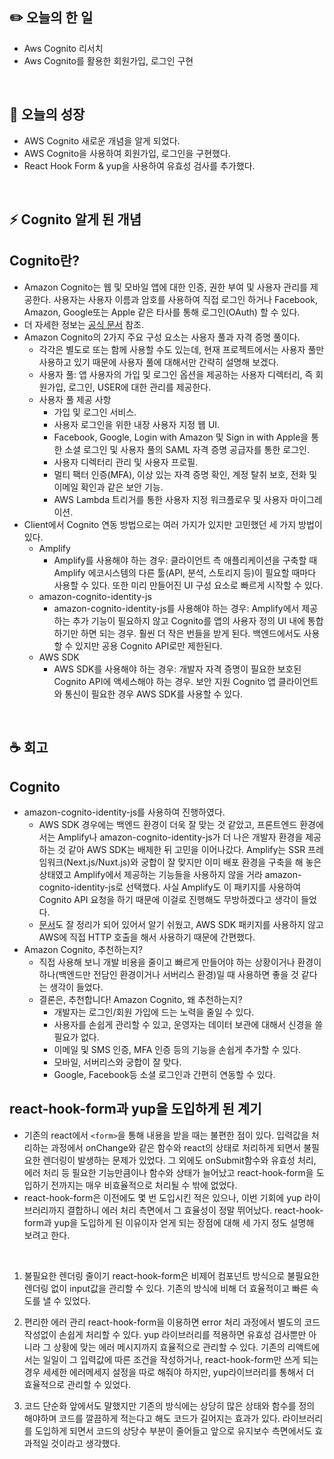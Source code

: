 ## **✏️ 오늘의 한 일**

- Aws Cognito 리서치
- Aws Cognito를 활용한 회원가입, 로그인 구현

<br>

## **🌈 오늘의 성장**

- AWS Cognito 새로운 개념을 알게 되었다.
- AWS Cognito을 사용하여 회원가입, 로그인을 구현했다.
- React Hook Form & yup을 사용하여 유효성 검사를 추가했다.

<br>

## **⚡️ Cognito 알게 된 개념**

## Cognito란?

- Amazon Cognito는 웹 및 모바일 앱에 대한 인증, 권한 부여 및 사용자 관리를 제공한다. 사용자는 사용자 이름과 암호를 사용하여 직접 로그인 하거나 Facebook, Amazon, Google또는 Apple 같은 타사를 통해 로그인(OAuth) 할 수 있다.
- 더 자세한 정보는 [공식 문서](https://docs.aws.amazon.com/ko_kr/cognito/latest/developerguide/what-is-amazon-cognito.html) 참조.
- Amazon Cognito의 2가지 주요 구성 요소는 사용자 풀과 자격 증명 풀이다.
  - 각각은 별도로 또는 함께 사용할 수도 있는데, 현재 프로젝트에서는 사용자 풀만 사용하고 있기 때문에 사용자 풀에 대해서만 간략히 설명해 보겠다.
  - 사용자 풀: 앱 사용자의 가입 및 로그인 옵션을 제공하는 사용자 디렉터리, 즉 회원가입, 로그인, USER에 대한 관리를 제공한다.
  - 사용자 풀 제공 사항
    - 가입 및 로그인 서비스.
    - 사용자 로그인을 위한 내장 사용자 지정 웹 UI.
    - Facebook, Google, Login with Amazon 및 Sign in with Apple을 통한 소셜 로그인 및 사용자 풀의 SAML 자격 증명 공급자를 통한 로그인.
    - 사용자 디렉터리 관리 및 사용자 프로필.
    - 멀티 팩터 인증(MFA), 이상 있는 자격 증명 확인, 계정 탈취 보호, 전화 및 이메일 확인과 같은 보안 기능.
    - AWS Lambda 트리거를 통한 사용자 지정 워크플로우 및 사용자 마이그레이션.
- Client에서 Cognito 연동 방법으로는 여러 가지가 있지만 고민했던 세 가지 방법이 있다.
  - Amplify
    - Amplify를 사용해야 하는 경우: 클라이언트 측 애플리케이션을 구축할 때 Amplify 에코시스템의 다른 툴(API, 분석, 스토리지 등)이 필요할 때마다 사용할 수 있다. 또한 미리 만들어진 UI 구성 요소로 빠르게 시작할 수 있다.
  - amazon-cognito-identity-js
    - amazon-cognito-identity-js를 사용해야 하는 경우: Amplify에서 제공하는 추가 기능이 필요하지 않고 Cognito를 앱의 사용자 정의 UI 내에 통합하기만 하면 되는 경우. 훨씬 더 작은 번들을 받게 된다. 백엔드에서도 사용할 수 있지만 공용 Cognito API로만 제한된다.
  - AWS SDK
    - AWS SDK를 사용해야 하는 경우: 개발자 자격 증명이 필요한 보호된 Cognito API에 액세스해야 하는 경우. 보안 지원 Cognito 앱 클라이언트와 통신이 필요한 경우 AWS SDK를 사용할 수 있다.

<br>

## **☕️ 회고**

## Cognito

- amazon-cognito-identity-js를 사용하여 진행하였다.
  - AWS SDK 경우에는 백엔드 환경이 더욱 잘 맞는 것 같았고, 프론트엔드 환경에서는 Amplify나 amazon-cognito-identity-js가 더 나은 개발자 환경을 제공하는 것 같아 AWS SDK는 배제한 뒤 고민을 이어나갔다. Amplify는 SSR 프레임워크(Next.js/Nuxt.js)와 궁합이 잘 맞지만 이미 배포 환경을 구축을 해 놓은 상태였고 Amplify에서 제공하는 기능들을 사용하지 않을 거라 amazon-cognito-identity-js로 선택했다. 사실 Amplify도 이 패키지를 사용하여 Cognito API 요청을 하기 때문에 이걸로 진행해도 무방하겠다고 생각이 들었다.
  - [문서](https://www.npmjs.com/package/amazon-cognito-identity-js?activeTab=readme)도 잘 정리가 되어 있어서 알기 쉬웠고, AWS SDK 패키지를 사용하지 않고 AWS에 직접 HTTP 호출을 해서 사용하기 때문에 간편했다.
- Amazon Cognito, 추천하는지?
  - 직접 사용해 보니 개발 비용을 줄이고 빠르게 만들어야 하는 상황이거나 환경이 하나(백엔드만 전담인 환경이거나 서버리스 환경)일 때 사용하면 좋을 것 같다는 생각이 들었다.
  - 결론은, 추천합니다!
    Amazon Cognito, 왜 추천하는지?
    - 개발자는 로그인/회원 가입에 드는 노력을 줄일 수 있다.
    - 사용자를 손쉽게 관리할 수 있고, 운영자는 데이터 보관에 대해서 신경을 쓸 필요가 없다.
    - 이메일 및 SMS 인증, MFA 인증 등의 기능을 손쉽게 추가할 수 있다.
    - 모바일, 서버리스와 궁합이 잘 맞다.
    - Google, Facebook등 소셜 로그인과 간편히 연동할 수 있다.

## react-hook-form과 yup을 도입하게 된 계기

- 기존의 react에서 `<form>`을 통해 내용을 받을 때는 불편한 점이 있다. 입력값을 처리하는 과정에서 onChange와 같은 함수와 react의 상태로 처리하게 되면서 불필요한 렌더링이 발생하는 문제가 있었다. 그 외에도 onSubmit함수와 유효성 처리, 에러 처리 등 필요한 기능만큼이나 함수와 상태가 늘어났고 react-hook-form을 도입하기 전까지는 매우 비효율적으로 처리될 수 밖에 없었다.
- react-hook-form은 이전에도 몇 번 도입시킨 적은 있으나, 이번 기회에 yup 라이브러리까지 결합하니 에러 처리 측면에서 그 효율성이 정말 뛰어났다. react-hook-form과 yup을 도입하게 된 이유이자 얻게 되는 장점에 대해 세 가지 정도 설명해 보려고 한다.

<br>

1. 불필요한 렌더링 줄이기
   react-hook-form은 비제어 컴포넌트 방식으로 불필요한 렌더링 없이 input값을 관리할 수 있다. 기존의 방식에 비해 더 효율적이고 빠른 속도를 낼 수 있었다.

2. 편리한 에러 관리
   react-hook-form을 이용하면 error 처리 과정에서 별도의 코드 작성없이 손쉽게 처리할 수 있다. yup 라이브러리를 적용하면 유효성 검사뿐만 아니라 그 상황에 맞는 에러 메시지까지 효율적으로 관리할 수 있다. 기존의 리액트에서는 일일이 그 입력값에 따른 조건을 작성하거나, react-hook-form만 쓰게 되는 경우 세세한 에러메세지 설정을 따로 해줘야 하지만, yup라이브러리를 통해서 더 효율적으로 관리할 수 있었다.

3. 코드 단순화
   앞에서도 말했지만 기존의 방식에는 상당히 많은 상태와 함수를 정의 해야하며 코드를 깔끔하게 적는다고 해도 코드가 길어지는 효과가 있다. 라이브러리를 도입하게 되면서 코드의 상당수 부분이 줄어들고 앞으로 유지보수 측면에서도 효과적일 것이라고 생각했다.
